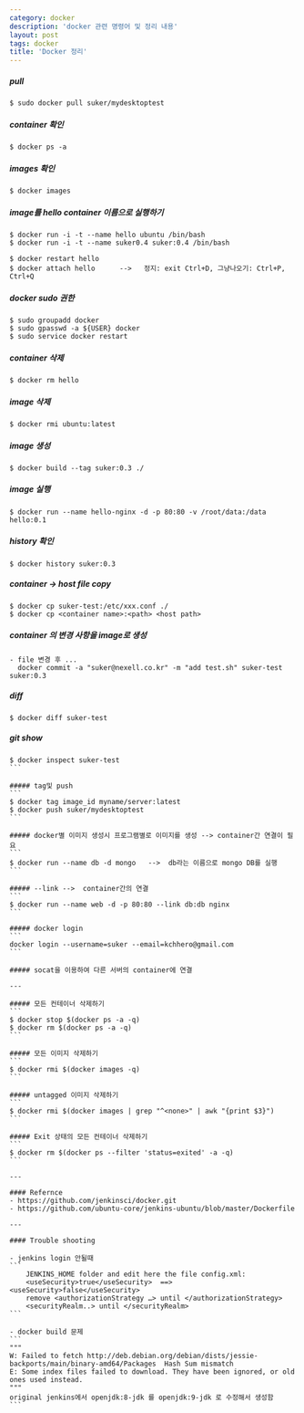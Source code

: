```yaml
---
category: docker
description: 'docker 관련 명령어 및 정리 내용'
layout: post
tags: docker
title: 'Docker 정리'
---
```

##### pull
```
$ sudo docker pull suker/mydesktoptest
```

##### container 확인
```
$ docker ps -a
```

##### images 확인
```
$ docker images
```

##### image를 hello container 이름으로 실행하기
```
$ docker run -i -t --name hello ubuntu /bin/bash
$ docker run -i -t --name suker0.4 suker:0.4 /bin/bash

$ docker restart hello
$ docker attach hello      -->   정지: exit Ctrl+D, 그냥나오기: Ctrl+P, Ctrl+Q
```

##### docker sudo 권한
```
$ sudo groupadd docker
$ sudo gpasswd -a ${USER} docker
$ sudo service docker restart
```

##### container 삭제
```
$ docker rm hello
```

##### image 삭제
```
$ docker rmi ubuntu:latest
```

##### image 생성
```
$ docker build --tag suker:0.3 ./
```

##### image 실행
```
$ docker run --name hello-nginx -d -p 80:80 -v /root/data:/data hello:0.1
```

##### history 확인
```
$ docker history suker:0.3
```

##### container -> host   file copy
```
$ docker cp suker-test:/etc/xxx.conf ./
$ docker cp <container name>:<path> <host path>
```

##### container 의 변경 사항을 image로 생성
```
- file 변경 후 ...
  docker commit -a "suker@nexell.co.kr" -m "add test.sh" suker-test suker:0.3
```

##### diff
```
$ docker diff suker-test
```

##### git show
````
$ docker inspect suker-test
```

##### tag및 push
```
$ docker tag image_id myname/server:latest
$ docker push suker/mydesktoptest
```

##### docker별 이미지 생성시 프로그램별로 이미지를 생성 --> container간 연결이 필요
```
$ docker run --name db -d mongo   -->  db라는 이름으로 mongo DB를 실행
```

##### --link -->  container간의 연결
```
$ docker run --name web -d -p 80:80 --link db:db nginx
```

##### docker login
```
docker login --username=suker --email=kchhero@gmail.com
```

##### socat을 이용하여 다른 서버의 container에 연결

---

##### 모든 컨테이너 삭제하기
```
$ docker stop $(docker ps -a -q)
$ docker rm $(docker ps -a -q)
```

##### 모든 이미지 삭제하기
```
$ docker rmi $(docker images -q)
```

##### untagged 이미지 삭제하기
```
$ docker rmi $(docker images | grep "^<none>" | awk "{print $3}")
```

##### Exit 상태의 모든 컨테이너 삭제하기
```
$ docker rm $(docker ps --filter 'status=exited' -a -q)
```

---

#### Refernce
- https://github.com/jenkinsci/docker.git 
- https://github.com/ubuntu-core/jenkins-ubuntu/blob/master/Dockerfile

---

#### Trouble shooting

- jenkins login 안될때
```
	JENKINS_HOME folder and edit here the file config.xml:
	<useSecurity>true</useSecurity>  ==>  <useSecurity>false</useSecurity>
	remove <authorizationStrategy …> until </authorizationStrategy>
	<securityRealm..> until </securityRealm>
```

- docker build 문제
```
"""
W: Failed to fetch http://deb.debian.org/debian/dists/jessie-backports/main/binary-amd64/Packages  Hash Sum mismatch
E: Some index files failed to download. They have been ignored, or old ones used instead.
"""
original jenkins에서 openjdk:8-jdk 를 openjdk:9-jdk 로 수정해서 생성함
```

